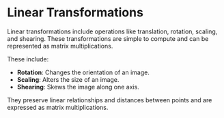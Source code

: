# Linear Transformations

Linear transformations include operations like translation, rotation, scaling, and shearing. These transformations are simple to compute and can be represented as matrix multiplications.

These include:

- **Rotation**: Changes the orientation of an image.
- **Scaling**: Alters the size of an image.
- **Shearing**: Skews the image along one axis.

They preserve linear relationships and distances between points and are expressed as matrix multiplications.

